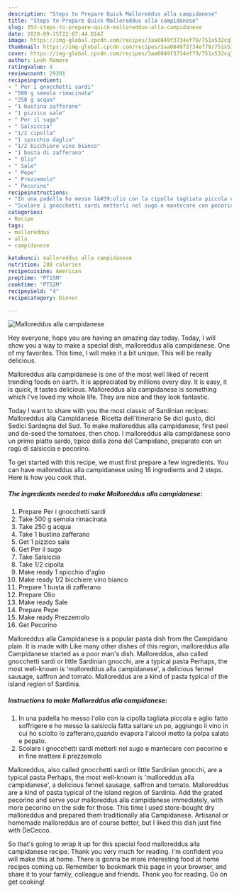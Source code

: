 ```yaml
---
description: "Steps to Prepare Quick Malloreddus alla campidanese"
title: "Steps to Prepare Quick Malloreddus alla campidanese"
slug: 353-steps-to-prepare-quick-malloreddus-alla-campidanese
date: 2020-09-25T22:07:44.814Z
image: https://img-global.cpcdn.com/recipes/3aa0849f3734ef79/751x532cq70/malloreddus-alla-campidanese-recipe-main-photo.jpg
thumbnail: https://img-global.cpcdn.com/recipes/3aa0849f3734ef79/751x532cq70/malloreddus-alla-campidanese-recipe-main-photo.jpg
cover: https://img-global.cpcdn.com/recipes/3aa0849f3734ef79/751x532cq70/malloreddus-alla-campidanese-recipe-main-photo.jpg
author: Leah Romero
ratingvalue: 4
reviewcount: 29201
recipeingredient:
- " Per i gnocchetti sardi"
- "500 g semola rimacinata"
- "250 g acqua"
- "1 bustina zafferano"
- "1 pizzico sale"
- " Per il sugo"
- " Salsiccia"
- "1/2 cipolla"
- "1 spicchio daglio"
- "1/2 bicchiere vino bianco"
- "1 busta di zafferano"
- " Olio"
- " Sale"
- " Pepe"
- " Prezzemolo"
- " Pecorino"
recipeinstructions:
- "In una padella ho messo l&#39;olio con la cipolla tagliata piccola e aglio fatto soffrigere e ho messo la salsiccia fatta saltare un po, aggiungo il vino in cui ho sciolto lo zafferano,quando evapora l&#39;alcool metto la polpa salato e pepato."
- "Scolare i gnocchetti sardi metterli nel sugo e mantecare con pecorino e in fine mettere il prezzemolo"
categories:
- Recipe
tags:
- malloreddus
- alla
- campidanese

katakunci: malloreddus alla campidanese 
nutrition: 288 calories
recipecuisine: American
preptime: "PT15M"
cooktime: "PT52M"
recipeyield: "4"
recipecategory: Dinner

---
```



![Malloreddus alla campidanese](https://img-global.cpcdn.com/recipes/3aa0849f3734ef79/751x532cq70/malloreddus-alla-campidanese-recipe-main-photo.jpg)

Hey everyone, hope you are having an amazing day today. Today, I will show you a way to make a special dish, malloreddus alla campidanese. One of my favorites. This time, I will make it a bit unique. This will be really delicious.

Malloreddus alla campidanese is one of the most well liked of recent trending foods on earth. It is appreciated by millions every day. It is easy, it is quick, it tastes delicious. Malloreddus alla campidanese is something which I've loved my whole life. They are nice and they look fantastic.

Today I want to share with you the most classic of Sardinian recipes: Malloreddus alla Campidanese. Ricetta dell&#39;itinerario Se dici gusto, dici Sedici Sardegna del Sud. To make malloreddus alla campidanese, first peel and de-seed the tomatoes, then chop. I malloreddus alla campidanese sono un primo piatto sardo, tipico della zona del Campidano, preparato con un ragù di salsiccia e pecorino.


To get started with this recipe, we must first prepare a few ingredients. You can have malloreddus alla campidanese using 16 ingredients and 2 steps. Here is how you cook that.

<!--inarticleads1-->

##### The ingredients needed to make Malloreddus alla campidanese:

1. Prepare  Per i gnocchetti sardi
1. Take 500 g semola rimacinata
1. Take 250 g acqua
1. Take 1 bustina zafferano
1. Get 1 pizzico sale
1. Get  Per il sugo
1. Take  Salsiccia
1. Take 1/2 cipolla
1. Make ready 1 spicchio d&#39;aglio
1. Make ready 1/2 bicchiere vino bianco
1. Prepare 1 busta di zafferano
1. Prepare  Olio
1. Make ready  Sale
1. Prepare  Pepe
1. Make ready  Prezzemolo
1. Get  Pecorino


Malloreddus alla Campidanese is a popular pasta dish from the Campidano plain. It is made with Like many other dishes of this region, malloreddus alla Campidanese started as a poor man&#39;s dish. Malloreddus, also called gnocchetti sardi or little Sardinian gnocchi, are a typical pasta Perhaps, the most well-known is &#39;malloreddus alla campidanese&#39;, a delicious fennel sausage, saffron and tomato. Malloreddus are a kind of pasta typical of the island region of Sardinia. 

<!--inarticleads2-->

##### Instructions to make Malloreddus alla campidanese:

1. In una padella ho messo l&#39;olio con la cipolla tagliata piccola e aglio fatto soffrigere e ho messo la salsiccia fatta saltare un po, aggiungo il vino in cui ho sciolto lo zafferano,quando evapora l&#39;alcool metto la polpa salato e pepato.
1. Scolare i gnocchetti sardi metterli nel sugo e mantecare con pecorino e in fine mettere il prezzemolo


Malloreddus, also called gnocchetti sardi or little Sardinian gnocchi, are a typical pasta Perhaps, the most well-known is &#39;malloreddus alla campidanese&#39;, a delicious fennel sausage, saffron and tomato. Malloreddus are a kind of pasta typical of the island region of Sardinia. Add the grated pecorino and serve your malloreddus alla campidanese immediately, with more pecorino on the side for those. This time I used store-bought dry malloreddus and prepared them traditionally alla Campidanese. Artisanal or homemade malloreddus are of course better, but I liked this dish just fine with DeCecco. 

So that's going to wrap it up for this special food malloreddus alla campidanese recipe. Thank you very much for reading. I'm confident you will make this at home. There is gonna be more interesting food at home recipes coming up. Remember to bookmark this page in your browser, and share it to your family, colleague and friends. Thank you for reading. Go on get cooking!
